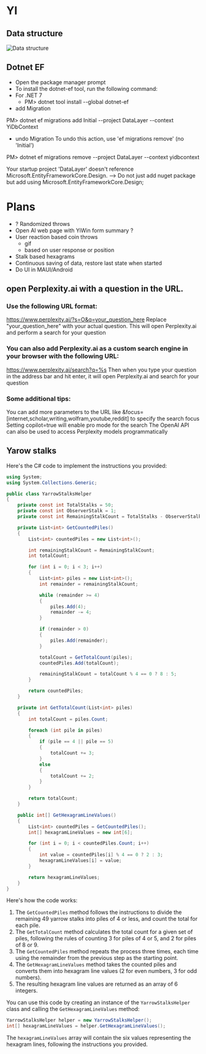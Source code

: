 # YI
## Data structure
![Data structure](
https://www.plantuml.com/plantuml/png/JOun2y8m48Nt-nMt5OGuEZX8nmuT5DJzQ8yOI2wGNAGY_dUDsDhr--xTUsrMIbg2X-ReIVGI_7Q80M3mb3DsF95D59w0w4JnIhuml6RhiiRqg39hScBnL3YhYxASd7dIbU-OHauV2z3qJXYDYKi9xl56TyOT7g3cS6FMJlxOO4zY2rc6-cMcyLi7lrcLB7c0bcKimRy1
)
## Dotnet EF

- Open the package manager prompt
- To install the dotnet-ef tool, run the following command:
- For .NET 7
  - PM> dotnet tool install --global dotnet-ef
- add Migration

PM> dotnet ef migrations add Initial --project DataLayer --context YiDbContext
- undo Migration
To undo this action, use 'ef migrations remove' (no 'Initial')

PM> dotnet ef migrations remove --project DataLayer --context yidbcontext

Your startup project 'DataLayer' doesn't reference Microsoft.EntityFrameworkCore.Design. 
--> Do not just add nuget package but add using Microsoft.EntityFrameworkCore.Design; 

# Plans
- ? Randomized throws
- Open AI web page with YiWin form summary ?
- User reaction based coin throws
  - gif
  - based on user response or position
- Stalk based hexagrams
- Continuous saving of data, restore last state when started
- Do UI in MAUI/Android

## open Perplexity.ai with a question in the URL.

### Use the following URL format:
https://www.perplexity.ai/?s=O&q=your_question_here
Replace "your_question_here" with your actual question. This will open Perplexity.ai and perform a search for your question

### You can also add Perplexity.ai as a custom search engine in your browser with the following URL:
https://www.perplexity.ai/search?q=%s
Then when you type your question in the address bar and hit enter, it will open Perplexity.ai and search for your question

### Some additional tips:
You can add more parameters to the URL like &focus=[internet,scholar,writing,wolfram,youtube,reddit] to specify the search focus
Setting copilot=true will enable pro mode for the search
The OpenAI API can also be used to access Perplexity models programmatically

## Yarow stalks

Here's the C# code to implement the instructions you provided:

```csharp
using System;
using System.Collections.Generic;

public class YarrowStalksHelper
{
    private const int TotalStalks = 50;
    private const int ObserverStalk = 1;
    private const int RemainingStalkCount = TotalStalks - ObserverStalk;

    private List<int> GetCountedPiles()
    {
        List<int> countedPiles = new List<int>();

        int remainingStalkCount = RemainingStalkCount;
        int totalCount;

        for (int i = 0; i < 3; i++)
        {
            List<int> piles = new List<int>();
            int remainder = remainingStalkCount;

            while (remainder >= 4)
            {
                piles.Add(4);
                remainder -= 4;
            }

            if (remainder > 0)
            {
                piles.Add(remainder);
            }

            totalCount = GetTotalCount(piles);
            countedPiles.Add(totalCount);

            remainingStalkCount = totalCount % 4 == 0 ? 8 : 5;
        }

        return countedPiles;
    }

    private int GetTotalCount(List<int> piles)
    {
        int totalCount = piles.Count;

        foreach (int pile in piles)
        {
            if (pile == 4 || pile == 5)
            {
                totalCount += 3;
            }
            else
            {
                totalCount += 2;
            }
        }

        return totalCount;
    }

    public int[] GetHexagramLineValues()
    {
        List<int> countedPiles = GetCountedPiles();
        int[] hexagramLineValues = new int[6];

        for (int i = 0; i < countedPiles.Count; i++)
        {
            int value = countedPiles[i] % 4 == 0 ? 2 : 3;
            hexagramLineValues[i] = value;
        }

        return hexagramLineValues;
    }
}
```

Here's how the code works:

1. The `GetCountedPiles` method follows the instructions to divide the remaining 49 yarrow stalks into piles of 4 or less, and count the total for each pile.
2. The `GetTotalCount` method calculates the total count for a given set of piles, following the rules of counting 3 for piles of 4 or 5, and 2 for piles of 8 or 9.
3. The `GetCountedPiles` method repeats the process three times, each time using the remainder from the previous step as the starting point.
4. The `GetHexagramLineValues` method takes the counted piles and converts them into hexagram line values (2 for even numbers, 3 for odd numbers).
5. The resulting hexagram line values are returned as an array of 6 integers.

You can use this code by creating an instance of the `YarrowStalksHelper` class and calling the `GetHexagramLineValues` method:

```csharp
YarrowStalksHelper helper = new YarrowStalksHelper();
int[] hexagramLineValues = helper.GetHexagramLineValues();
```

The `hexagramLineValues` array will contain the six values representing the hexagram lines, following the instructions you provided.